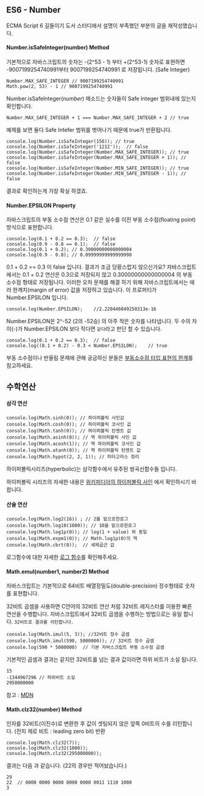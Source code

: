 ## ES6 - Number
ECMA Script 6 길들이기 도서 스터디에서 설명이 부족했던 부분의 글을 재작성했습니다.

#### Number.isSafeInteger(number) Method

기본적으로 자바스크립트의 숫자는 -(2^53 - 1) 부터  +(2^53-1) 숫자로 표현하면 -9007199254740991부터 9007199254740991 로 저장됩니다. (Safe Integer)

    Number.MAX_SAFE_INTEGER // 9007199254740991
    Math.pow(2, 53) - 1	// 9007199254740991

Number.isSafeInteger(*number*) 메소드는 숫자들이 Safe Integer 범위내에 있는지 확인합니다.

	Number.MAX_SAFE_INTEGER + 1 === Number.MAX_SAFE_INTEGER + 2	// true

예제를 보면 둘다 Safe Intefer 범위를 벗어나기 때문에 true가 반환됩니다.

    console.log(Number.isSafeInteger(156));	// true
    console.log(Number.isSafeInteger('1212'));	// false
    console.log(Number.isSafeInteger(Number.MAX_SAFE_INTEGER));	// true
    console.log(Number.isSafeInteger(Number.MAX_SAFE_INTEGER + 1));	// false
    console.log(Number.isSafeInteger(Number.MIN_SAFE_INTEGER));	// true
    console.log(Number.isSafeInteger(Number.MIN_SAFE_INTEGER - 1));	// false	
결과로 확인하는게 가장 확실 하겠죠.

####  Number.EPSILON Property

자바스크립트의 부동 소수점 연산은 0.1 같은 실수를 이진 부동 소수점(floating point) 방식으로 표현합니다.

    console.log(0.1 + 0.2 == 0.3);	// false
    console.log(0.9 - 0.8 == 0.1);	// false
    console.log(0.1 + 0.2);	// 0.30000000000000004
    console.log(0.9 - 0.8);	// 0.09999999999999998
0.1 + 0.2 == 0.3 이 false 입니다.  결과가 조금 당황스럽지 않으신가요? 
자바스크립트에서는 0.1 + 0.2 연산은 0.3으로 저장되지 않고 0.30000000000000004 의 부동 소수점 형태로 저장됩니다.
이러한 오차 문제를 해결 하기 위해 자바스크립트에서는 에러 한계치(margin of error) 값을 저장하고 있습니다. 이 프로퍼티가 Number.EPSILON 입니다.

	console.log(Number.EPSILON);	//2.220446049250313e-16

Number.EPSILON은 2^-52 (2의 -52승) 의 아주 작은 숫자를 나타냅니다. 두 수의 차이(-)가 Number.EPSILON 보다 작다면 `같다`라고 판단 할 수 있습니다. 

    console.log(0.1 + 0.2 == 0.3);	// false
    console.log((0.1 + 0.2) - 0.3 < Number.EPSILON);	// true

부동 소수점이나 반올림 문제에 관해 궁금하신 분들은 [부동소수점 타입 표현의 한계](http://dmrl.kangwon.ac.kr/lecture/1501/programming/Data/%EB%B6%80%EB%8F%99%EC%86%8C%EC%88%98%EC%A0%90_%ED%83%80%EC%9E%85_%ED%91%9C%ED%98%84_%ED%95%9C%EA%B3%84.html)를 참고하세요.



## 수학연산

#### 삼각 연산
	console.log(Math.sinh(0)); // 하이퍼볼릭 사인값
	console.log(Math.cosh(0)); // 하이퍼볼릭 코사인 값
	console.log(Math.tanh(0)); // 하이퍼볼릭 탄젠트 값
	console.log(Math.asinh(0)); // 역 하이퍼볼릭 사인 값
	console.log(Math.acosh(1)); // 역 하이퍼볼릭 코사인 값
	console.log(Math.atanh(0)); // 역 하이퍼볼릭 탄젠트 값
	console.log(Math.hypot(2, 2, 1)); // 피타고라스 정리

하이퍼볼릭시리즈(hyperbolic)는 삼각함수에서 유추된 쌍곡선함수들 입니다.

하이퍼볼릭 시리즈의 자세한 내용은 [위키피디아의 하이퍼볼릭 사인](https://ko.wikipedia.org/wiki/%EC%8C%8D%EA%B3%A1%EC%84%A0%ED%95%A8%EC%88%98) 에서 확인하시기 바랍니다. 



#### 산술 연산

	console.log(Math.log2(16)) ; // 2를 밑으로한로그
	console.log(Math.log10(1000)); // 10을 밑으로한로그
	console.log(Math.log1p(0)); // log(1 + value) 와 동일
	console.log(Math.expm1(0)); // Math.log1p(0)의 역
	console.log(Math.cbrt(8));  // 세제곱근 값

로그함수에 대한 자세한 [로그 함수](https://namu.wiki/w/%EB%A1%9C%EA%B7%B8%ED%95%A8%EC%88%98)를 확인해주세요.



#### Math.emul(number1, number2)  Method

자바스크립트는 기본적으로 64비트 배열정밀도(double-precision) 정수형태로 숫자를 표현합니다.

32비트 곱셈을 사용하면 C언어의 32비트 연산 처럼 32비트 레지스터를 이용한 빠른 연산을 수행합니다.
자바스크립트에서 32비트 곱셈을 수행하는 방법으로는 유일 합니다. `32비트로 결과를 리턴합니다.`

	console.log(Math.imul(5, 3)); //32비트 정수 곱셈
	console.log(Math.imul(590, 5000000)); // 32비트 정수 곱셈
	console.log(590 * 5000000)  // 기본 자바스크립트 부동 소수점 곱셈

기본적인 곱셈과 결과는 같지만 32비트를 넘는 결과 값이라면 하위 비트가 소실 됩니다.

	15
	-1344967296	// 하위비트 소실
	2950000000

참고 : [MDN](https://developer.mozilla.org/ko/docs/Web/JavaScript/Reference/Global_Objects/Math/imul)


#### Math.clz32(number) Method

인자를 32비트(이진수)로 변환한 후 값이 셋팅되지 않은 앞쪽 0비트의 수를 리턴합니다.
(전치 제로 비트 : leading zero bit) 반환

    console.log(Math.clz32(7));
    console.log(Math.clz32(1000));
    console.log(Math.clz32(295000000));	

결과는 다음 과 같습니다. (22의 경우만 적어놨습니다.)

    29
    22	// 0000 0000 0000 0000 0000 0011 1110 1000
    3		
